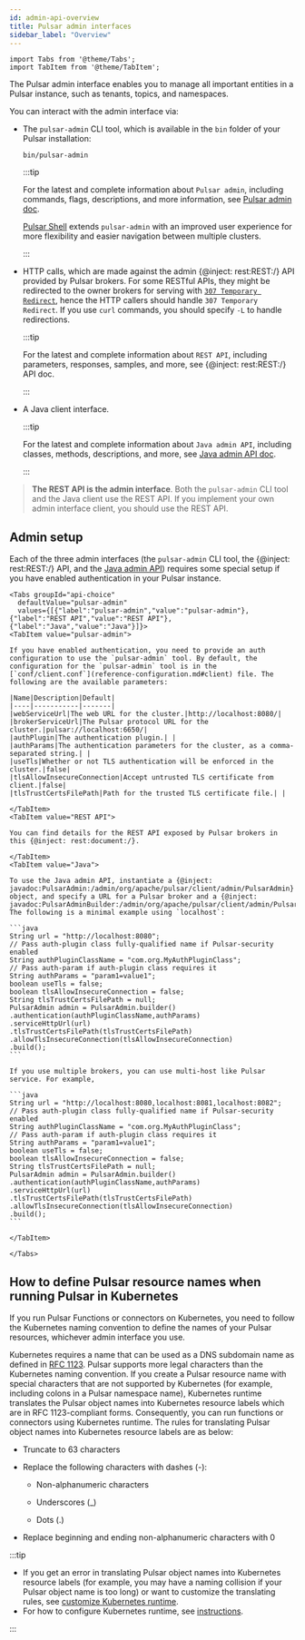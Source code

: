 ```yaml
---
id: admin-api-overview
title: Pulsar admin interfaces
sidebar_label: "Overview"
---
```


````mdx-code-block
import Tabs from '@theme/Tabs';
import TabItem from '@theme/TabItem';
````


The Pulsar admin interface enables you to manage all important entities in a Pulsar instance, such as tenants, topics, and namespaces.

You can interact with the admin interface via:

- The `pulsar-admin` CLI tool, which is available in the `bin` folder of your Pulsar installation:

  ```shell
  bin/pulsar-admin
  ```

  :::tip
   
  For the latest and complete information about `Pulsar admin`, including commands, flags, descriptions, and more information, see [Pulsar admin doc](/tools/pulsar-admin/).

  [Pulsar Shell](administration-pulsar-shell.md) extends `pulsar-admin` with an improved user experience for more flexibility and easier navigation between multiple clusters.
  
  :::

- HTTP calls, which are made against the admin {@inject: rest:REST:/} API provided by Pulsar brokers. For some RESTful APIs, they might be redirected to the owner brokers for serving with [`307 Temporary Redirect`](https://developer.mozilla.org/en-US/docs/Web/HTTP/Status/307), hence the HTTP callers should handle `307 Temporary Redirect`. If you use `curl` commands, you should specify `-L` to handle redirections.
  
  :::tip
  
  For the latest and complete information about `REST API`, including parameters, responses, samples, and more, see {@inject: rest:REST:/} API doc.

  :::

- A Java client interface.
  
  :::tip
   
  For the latest and complete information about `Java admin API`, including classes, methods, descriptions, and more, see [Java admin API doc](/api/admin/).

  :::
  
> **The REST API is the admin interface**. Both the `pulsar-admin` CLI tool and the Java client use the REST API. If you implement your own admin interface client, you should use the REST API. 

## Admin setup

Each of the three admin interfaces (the `pulsar-admin` CLI tool, the {@inject: rest:REST:/} API, and the [Java admin API](/api/admin)) requires some special setup if you have enabled authentication in your Pulsar instance.

````mdx-code-block
<Tabs groupId="api-choice"
  defaultValue="pulsar-admin"
  values={[{"label":"pulsar-admin","value":"pulsar-admin"},{"label":"REST API","value":"REST API"},{"label":"Java","value":"Java"}]}>
<TabItem value="pulsar-admin">

If you have enabled authentication, you need to provide an auth configuration to use the `pulsar-admin` tool. By default, the configuration for the `pulsar-admin` tool is in the [`conf/client.conf`](reference-configuration.md#client) file. The following are the available parameters:

|Name|Description|Default|
|----|-----------|-------|
|webServiceUrl|The web URL for the cluster.|http://localhost:8080/|
|brokerServiceUrl|The Pulsar protocol URL for the cluster.|pulsar://localhost:6650/|
|authPlugin|The authentication plugin.| |
|authParams|The authentication parameters for the cluster, as a comma-separated string.| |
|useTls|Whether or not TLS authentication will be enforced in the cluster.|false|
|tlsAllowInsecureConnection|Accept untrusted TLS certificate from client.|false|
|tlsTrustCertsFilePath|Path for the trusted TLS certificate file.| |

</TabItem>
<TabItem value="REST API">

You can find details for the REST API exposed by Pulsar brokers in this {@inject: rest:document:/}.

</TabItem>
<TabItem value="Java">

To use the Java admin API, instantiate a {@inject: javadoc:PulsarAdmin:/admin/org/apache/pulsar/client/admin/PulsarAdmin} object, and specify a URL for a Pulsar broker and a {@inject: javadoc:PulsarAdminBuilder:/admin/org/apache/pulsar/client/admin/PulsarAdminBuilder}. The following is a minimal example using `localhost`:

```java
String url = "http://localhost:8080";
// Pass auth-plugin class fully-qualified name if Pulsar-security enabled
String authPluginClassName = "com.org.MyAuthPluginClass";
// Pass auth-param if auth-plugin class requires it
String authParams = "param1=value1";
boolean useTls = false;
boolean tlsAllowInsecureConnection = false;
String tlsTrustCertsFilePath = null;
PulsarAdmin admin = PulsarAdmin.builder()
.authentication(authPluginClassName,authParams)
.serviceHttpUrl(url)
.tlsTrustCertsFilePath(tlsTrustCertsFilePath)
.allowTlsInsecureConnection(tlsAllowInsecureConnection)
.build();
```

If you use multiple brokers, you can use multi-host like Pulsar service. For example,

```java
String url = "http://localhost:8080,localhost:8081,localhost:8082";
// Pass auth-plugin class fully-qualified name if Pulsar-security enabled
String authPluginClassName = "com.org.MyAuthPluginClass";
// Pass auth-param if auth-plugin class requires it
String authParams = "param1=value1";
boolean useTls = false;
boolean tlsAllowInsecureConnection = false;
String tlsTrustCertsFilePath = null;
PulsarAdmin admin = PulsarAdmin.builder()
.authentication(authPluginClassName,authParams)
.serviceHttpUrl(url)
.tlsTrustCertsFilePath(tlsTrustCertsFilePath)
.allowTlsInsecureConnection(tlsAllowInsecureConnection)
.build();
```

</TabItem>

</Tabs>
````

## How to define Pulsar resource names when running Pulsar in Kubernetes
If you run Pulsar Functions or connectors on Kubernetes, you need to follow the Kubernetes naming convention to define the names of your Pulsar resources, whichever admin interface you use.

Kubernetes requires a name that can be used as a DNS subdomain name as defined in [RFC 1123](https://kubernetes.io/docs/concepts/overview/working-with-objects/names/#names). Pulsar supports more legal characters than the Kubernetes naming convention. If you create a Pulsar resource name with special characters that are not supported by Kubernetes (for example, including colons in a Pulsar namespace name), Kubernetes runtime translates the Pulsar object names into Kubernetes resource labels which are in RFC 1123-compliant forms. Consequently, you can run functions or connectors using Kubernetes runtime. The rules for translating Pulsar object names into Kubernetes resource labels are as below:

- Truncate to 63 characters
  
- Replace the following characters with dashes (-):
  
  - Non-alphanumeric characters
  
  - Underscores (_)
  
  - Dots (.) 
  
- Replace beginning and ending non-alphanumeric characters with 0
  
:::tip

- If you get an error in translating Pulsar object names into Kubernetes resource labels (for example, you may have a naming collision if your Pulsar object name is too long) or want to customize the translating rules, see [customize Kubernetes runtime](functions-runtime-kubernetes.md#customize-kubernetes-runtime).
- For how to configure Kubernetes runtime, see [instructions](functions-runtime-kubernetes.md).

:::

